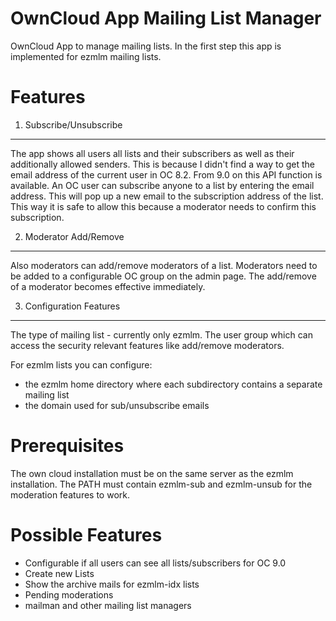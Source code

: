 # OwnCloud App Mailing List Manager
OwnCloud App to manage mailing lists.
In the first step this app is implemented for ezmlm mailing lists.

Features
========
1. Subscribe/Unsubscribe
------------------------
The app shows all users all lists and their subscribers as well as their additionally allowed senders. This is because I didn't find a way to get the email address of the current user in OC 8.2. From 9.0 on this API function is available.
An OC user can subscribe anyone to a list by entering the email address. This will pop up a new email to the subscription address of the list. This way it is safe to allow this because a moderator needs to confirm this subscription.

2. Moderator Add/Remove
-----------------------
Also moderators can add/remove moderators of a list. Moderators need to be added to a configurable OC group on the admin page.
The add/remove of a moderator becomes effective immediately.

3. Configuration Features
-------------------------
The type of mailing list - currently only ezmlm. 
The user group which can access the security relevant features like add/remove moderators.

For ezmlm lists you can configure:
- the ezmlm home directory where each subdirectory contains a separate mailing list
- the domain used for sub/unsubscribe emails

Prerequisites
=============
The own cloud installation must be on the same server as the ezmlm installation.
The PATH must contain ezmlm-sub and ezmlm-unsub for the moderation features to work.

Possible Features
=================
- Configurable if all users can see all lists/subscribers for OC 9.0
- Create new Lists
- Show the archive mails for ezmlm-idx lists
- Pending moderations
- mailman and other mailing list managers
